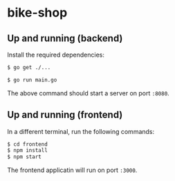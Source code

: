 # bike-shop

## Up and running (backend)

Install the required dependencies:

```sh
$ go get ./...
```

```sh
$ go run main.go
```

The above command should start a server on port `:8080`.

## Up and running (frontend)

In a different terminal, run the following commands:

```sh
$ cd frontend
$ npm install
$ npm start
```

The frontend applicatin will run on port `:3000`.
